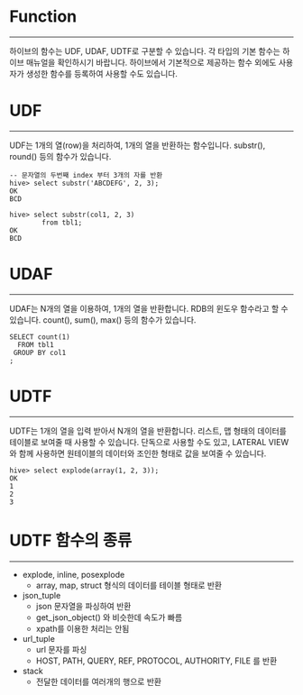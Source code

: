 # Function
***
하이브의 함수는 UDF, UDAF, UDTF로 구분할 수 있습니다. 각 타입의 기본 함수는 하이브 매뉴얼을 확인하시기 바랍니다. 하이브에서 기본적으로 제공하는 함수 외에도 사용자가 생성한 함수를 등록하여 사용할 수도 있습니다.

# UDF
***
UDF는 1개의 열(row)을 처리하여, 1개의 열을 반환하는 함수입니다. substr(), round() 등의 함수가 있습니다.
```
-- 문자열의 두번째 index 부터 3개의 자를 반환 
hive> select substr('ABCDEFG', 2, 3);
OK
BCD

hive> select substr(col1, 2, 3)
        from tbl1;
OK
BCD        
```

# UDAF
***
UDAF는 N개의 열을 이용하여, 1개의 열을 반환합니다. RDB의 윈도우 함수라고 할 수 있습니다. count(), sum(), max() 등의 함수가 있습니다.
```
SELECT count(1)
  FROM tbl1
 GROUP BY col1
;
```

# UDTF
***
UDTF는 1개의 열을 입력 받아서 N개의 열을 반환합니다. 리스트, 맵 형태의 데이터를 테이블로 보여줄 때 사용할 수 있습니다. 단독으로 사용할 수도 있고, LATERAL VIEW와 함께 사용하면 원테이블의 데이터와 조인한 형태로 값을 보여줄 수 있습니다.
```
hive> select explode(array(1, 2, 3));
OK
1
2
3
```

# UDTF 함수의 종류
***
 - explode, inline, posexplode
   - array, map, struct 형식의 데이터를 테이블 형태로 반환
 - json_tuple
   - json 문자열을 파싱하여 반환
   - get_json_object() 와 비슷한데 속도가 빠름
   - xpath를 이용한 처리는 안됨
 - url_tuple
   - url 문자를 파싱
   - HOST, PATH, QUERY, REF, PROTOCOL, AUTHORITY, FILE 를 반환
 - stack
   - 전달한 데이터를 여러개의 행으로 반환


